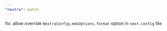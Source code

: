 ```yaml
---
"nextra": patch
---
```


fix: allow override `NextraConfig.mdxOptions.format` option in `next.config` file
